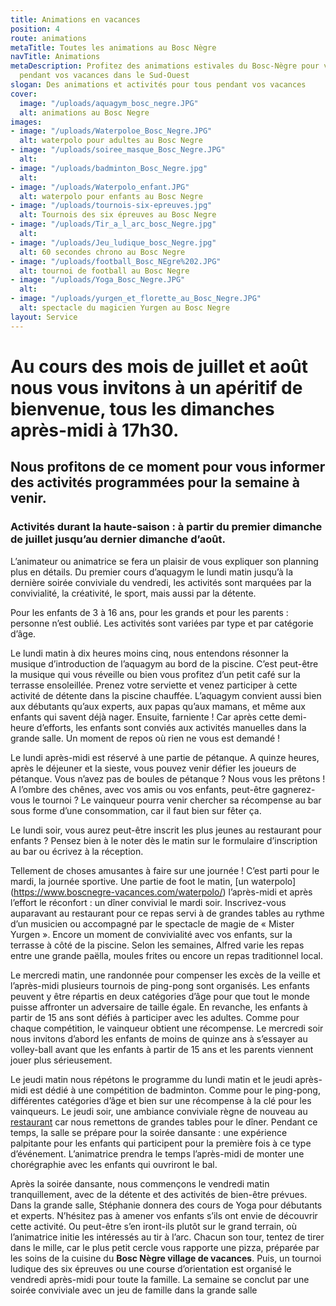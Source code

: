 ```yaml
---
title: Animations en vacances
position: 4
route: animations
metaTitle: Toutes les animations au Bosc Nègre
navTitle: Animations
metaDescription: Profitez des animations estivales du Bosc-Nègre pour vous occupez
  pendant vos vacances dans le Sud-Ouest
slogan: Des animations et activités pour tous pendant vos vacances
cover:
  image: "/uploads/aquagym_bosc_negre.JPG"
  alt: animations au Bosc Negre
images:
- image: "/uploads/Waterpoloe_Bosc_Negre.JPG"
  alt: waterpolo pour adultes au Bosc Negre
- image: "/uploads/soiree_masque_Bosc_Negre.JPG"
  alt: 
- image: "/uploads/badminton_Bosc_Negre.jpg"
  alt: 
- image: "/uploads/Waterpolo_enfant.JPG"
  alt: waterpolo pour enfants au Bosc Negre
- image: "/uploads/tournois-six-epreuves.jpg"
  alt: Tournois des six épreuves au Bosc Negre
- image: "/uploads/Tir_a_l_arc_bosc_Negre.jpg"
  alt: 
- image: "/uploads/Jeu_ludique_bosc_Negre.jpg"
  alt: 60 secondes chrono au Bosc Negre
- image: "/uploads/football_Bosc_NEgre%202.JPG"
  alt: tournoi de football au Bosc Negre
- image: "/uploads/Yoga_Bosc_Negre.JPG"
  alt: 
- image: "/uploads/yurgen_et_florette_au_Bosc_Negre.JPG"
  alt: spectacle du magicien Yurgen au Bosc Negre
layout: Service
---
```


# Au cours des mois de juillet et août nous vous invitons à un apéritif de bienvenue, tous les dimanches après-midi à 17h30. 

## Nous profitons de ce moment pour vous informer des activités programmées pour la semaine à venir. 

### Activités durant la haute-saison : à partir du premier dimanche de juillet jusqu’au dernier dimanche d’août.

L’animateur ou animatrice se fera un plaisir de vous expliquer son planning plus en détails. Du premier cours d’aquagym le lundi matin jusqu’à la dernière soirée conviviale du vendredi, les activités sont marquées par la convivialité, la créativité, le sport, mais aussi par la détente.

Pour les enfants de 3 à 16 ans, pour les grands et pour les parents : personne n’est oublié. Les activités sont variées par type et par catégorie d’âge. 

Le lundi matin à dix heures moins cinq, nous entendons résonner la musique d’introduction de l’aquagym au bord de la piscine. C’est peut-être la musique qui vous réveille ou bien vous profitez d’un petit café sur la terrasse ensoleillée. Prenez votre serviette et venez participer à cette activité de détente dans la piscine chauffée. L’aquagym convient aussi bien aux débutants qu’aux experts, aux papas qu’aux mamans, et même aux enfants qui savent déjà nager. Ensuite, farniente ! Car après cette demi-heure d’efforts, les enfants sont conviés aux activités manuelles dans la grande salle. Un moment de repos où rien ne vous est demandé !

Le lundi après-midi est réservé à une partie de pétanque. A quinze heures, après le déjeuner et la sieste, vous pouvez venir défier les joueurs de pétanque. Vous n’avez pas de boules de pétanque ? Nous vous les prêtons ! A l’ombre des chênes, avec vos amis ou vos enfants, peut-être gagnerez-vous le tournoi ? Le vainqueur pourra venir chercher sa récompense au bar sous forme d’une consommation, car il faut bien sur fêter ça. 

Le lundi soir, vous aurez peut-être inscrit les plus jeunes au restaurant pour enfants ? Pensez bien à le noter dès le matin sur le formulaire d’inscription au bar ou écrivez à la réception.

Tellement de choses amusantes à faire sur une journée ! C’est parti pour le mardi, la journée sportive. Une partie de foot le matin, [un waterpolo] (https://www.boscnegre-vacances.com/waterpolo/) l’après-midi et après l’effort le réconfort : un dîner convivial le mardi soir. Inscrivez-vous auparavant au restaurant pour ce repas servi à de grandes tables au rythme d’un musicien ou accompagné par le spectacle de magie de « Mister Yurgen ». Encore un moment de convivialité avec vos enfants, sur la terrasse à côté de la piscine. Selon les semaines, Alfred varie les repas entre une grande paëlla, moules frites ou encore un repas traditionnel local.

Le mercredi matin, une randonnée pour compenser les excès de la veille et l’après-midi plusieurs tournois de ping-pong sont organisés. Les enfants peuvent y être répartis en deux catégories d’âge pour que tout le monde puisse affronter un adversaire de taille égale. En revanche, les enfants à partir de 15 ans sont défiés à participer avec les adultes. Comme pour chaque compétition, le vainqueur obtient une récompense. Le mercredi soir nous invitons d’abord les enfants de moins de quinze ans à s’essayer au volley-ball avant que les enfants à partir de 15 ans et les parents viennent jouer plus sérieusement.

Le jeudi matin nous répétons le programme du lundi matin et le jeudi après-midi est dédié à une compétition de badminton. Comme pour le ping-pong, différentes catégories d’âge et bien sur une récompense à la clé pour les vainqueurs. Le jeudi soir, une ambiance conviviale règne de nouveau au [restaurant]( https://www.boscnegre-vacances.com/restaurant/)  car nous remettons de grandes tables pour le dîner. Pendant ce temps, la salle se prépare pour la soirée dansante : une expérience palpitante pour les enfants qui participent pour la première fois à ce type d’événement. L’animatrice prendra le temps l’après-midi de monter une chorégraphie avec les enfants qui ouvriront le bal.

Après la soirée dansante, nous commençons le vendredi matin tranquillement, avec de la détente et des activités de bien-être prévues. Dans la grande salle, Stéphanie donnera des cours de Yoga pour débutants et experts. N’hésitez pas à amener vos enfants s’ils ont envie de découvrir cette activité. Ou peut-être s’en iront-ils plutôt sur le grand terrain, où l’animatrice initie les intéressés au tir à l’arc. Chacun son tour, tentez de tirer dans le mille, car le plus petit cercle vous rapporte une pizza, préparée par les soins de la cuisine du **Bosc Nègre village de vacances**. Puis, un tournoi ludique des six épreuves ou une course d’orientation est organisé le vendredi après-midi pour toute la famille. La semaine se conclut par une soirée conviviale avec un jeu de famille dans la grande salle
